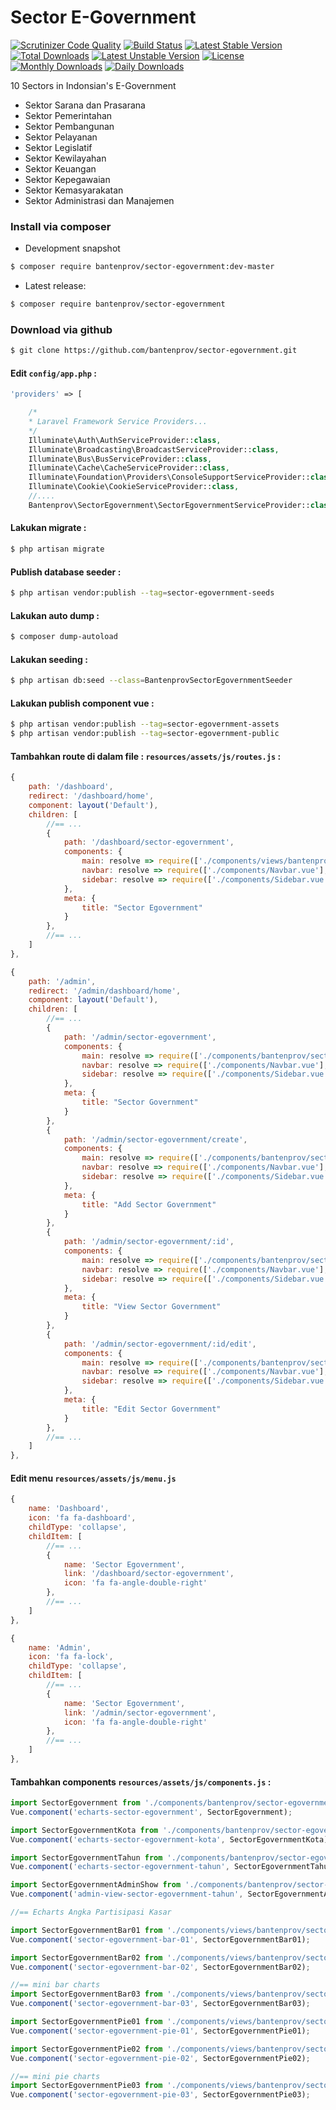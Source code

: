 # Sector E-Government

[![Scrutinizer Code Quality](https://scrutinizer-ci.com/g/bantenprov/sector-egovernment/badges/quality-score.png?b=master)](https://scrutinizer-ci.com/g/bantenprov/sector-egovernment/?branch=master)
[![Build Status](https://scrutinizer-ci.com/g/bantenprov/sector-egovernment/badges/build.png?b=master)](https://scrutinizer-ci.com/g/bantenprov/sector-egovernment/build-status/master)
[![Latest Stable Version](https://poser.pugx.org/bantenprov/sector-egovernment/v/stable)](https://packagist.org/packages/bantenprov/sector-egovernment)
[![Total Downloads](https://poser.pugx.org/bantenprov/sector-egovernment/downloads)](https://packagist.org/packages/bantenprov/sector-egovernment)
[![Latest Unstable Version](https://poser.pugx.org/bantenprov/sector-egovernment/v/unstable)](https://packagist.org/packages/bantenprov/sector-egovernment)
[![License](https://poser.pugx.org/bantenprov/sector-egovernment/license)](https://packagist.org/packages/bantenprov/sector-egovernment)
[![Monthly Downloads](https://poser.pugx.org/bantenprov/sector-egovernment/d/monthly)](https://packagist.org/packages/bantenprov/sector-egovernment)
[![Daily Downloads](https://poser.pugx.org/bantenprov/sector-egovernment/d/daily)](https://packagist.org/packages/bantenprov/sector-egovernment)

10 Sectors in Indonsian's E-Government
- Sektor Sarana dan Prasarana
- Sektor Pemerintahan
- Sektor Pembangunan
- Sektor Pelayanan
- Sektor Legislatif
- Sektor Kewilayahan
- Sektor Keuangan
- Sektor Kepegawaian
- Sektor Kemasyarakatan
- Sektor Administrasi dan Manajemen

### Install via composer

- Development snapshot

```bash
$ composer require bantenprov/sector-egovernment:dev-master
```

- Latest release:

```bash
$ composer require bantenprov/sector-egovernment
```

### Download via github

```bash
$ git clone https://github.com/bantenprov/sector-egovernment.git
```

#### Edit `config/app.php` :

```php
'providers' => [

    /*
    * Laravel Framework Service Providers...
    */
    Illuminate\Auth\AuthServiceProvider::class,
    Illuminate\Broadcasting\BroadcastServiceProvider::class,
    Illuminate\Bus\BusServiceProvider::class,
    Illuminate\Cache\CacheServiceProvider::class,
    Illuminate\Foundation\Providers\ConsoleSupportServiceProvider::class,
    Illuminate\Cookie\CookieServiceProvider::class,
    //....
    Bantenprov\SectorEgovernment\SectorEgovernmentServiceProvider::class,
```

#### Lakukan migrate :

```bash
$ php artisan migrate
```

#### Publish database seeder :

```bash
$ php artisan vendor:publish --tag=sector-egovernment-seeds
```

#### Lakukan auto dump :

```bash
$ composer dump-autoload
```

#### Lakukan seeding :

```bash
$ php artisan db:seed --class=BantenprovSectorEgovernmentSeeder
```

#### Lakukan publish component vue :

```bash
$ php artisan vendor:publish --tag=sector-egovernment-assets
$ php artisan vendor:publish --tag=sector-egovernment-public
```
#### Tambahkan route di dalam file : `resources/assets/js/routes.js` :

```javascript
{
    path: '/dashboard',
    redirect: '/dashboard/home',
    component: layout('Default'),
    children: [
        //== ...
        {
            path: '/dashboard/sector-egovernment',
            components: {
                main: resolve => require(['./components/views/bantenprov/sector-egovernment/DashboardSectorEgovernment.vue'], resolve),
                navbar: resolve => require(['./components/Navbar.vue'], resolve),
                sidebar: resolve => require(['./components/Sidebar.vue'], resolve)
            },
            meta: {
                title: "Sector Egovernment"
            }
        },
        //== ...
    ]
},
```

```javascript
{
    path: '/admin',
    redirect: '/admin/dashboard/home',
    component: layout('Default'),
    children: [
        //== ...
        {
            path: '/admin/sector-egovernment',
            components: {
                main: resolve => require(['./components/bantenprov/sector-egovernment/SectorEgovernment.index.vue'], resolve),
                navbar: resolve => require(['./components/Navbar.vue'], resolve),
                sidebar: resolve => require(['./components/Sidebar.vue'], resolve)
            },
            meta: {
                title: "Sector Government"
            }
        },
        {
            path: '/admin/sector-egovernment/create',
            components: {
                main: resolve => require(['./components/bantenprov/sector-egovernment/SectorEgovernment.add.vue'], resolve),
                navbar: resolve => require(['./components/Navbar.vue'], resolve),
                sidebar: resolve => require(['./components/Sidebar.vue'], resolve)
            },
            meta: {
                title: "Add Sector Government"
            }
        },
        {
            path: '/admin/sector-egovernment/:id',
            components: {
                main: resolve => require(['./components/bantenprov/sector-egovernment/SectorEgovernment.show.vue'], resolve),
                navbar: resolve => require(['./components/Navbar.vue'], resolve),
                sidebar: resolve => require(['./components/Sidebar.vue'], resolve)
            },
            meta: {
                title: "View Sector Government"
            }
        },
        {
            path: '/admin/sector-egovernment/:id/edit',
            components: {
                main: resolve => require(['./components/bantenprov/sector-egovernment/SectorEgovernment.edit.vue'], resolve),
                navbar: resolve => require(['./components/Navbar.vue'], resolve),
                sidebar: resolve => require(['./components/Sidebar.vue'], resolve)
            },
            meta: {
                title: "Edit Sector Government"
            }
        },
        //== ...
    ]
},
```
#### Edit menu `resources/assets/js/menu.js`

```javascript
{
    name: 'Dashboard',
    icon: 'fa fa-dashboard',
    childType: 'collapse',
    childItem: [
        //== ...
        {
            name: 'Sector Egovernment',
            link: '/dashboard/sector-egovernment',
            icon: 'fa fa-angle-double-right'
        },
        //== ...
    ]
},
```

```javascript
{
    name: 'Admin',
    icon: 'fa fa-lock',
    childType: 'collapse',
    childItem: [
        //== ...
        {
            name: 'Sector Egovernment',
            link: '/admin/sector-egovernment',
            icon: 'fa fa-angle-double-right'
        },
        //== ...
    ]
},
```

#### Tambahkan components `resources/assets/js/components.js` :

```javascript
import SectorEgovernment from './components/bantenprov/sector-egovernment/SectorEgovernment.chart.vue';
Vue.component('echarts-sector-egovernment', SectorEgovernment);

import SectorEgovernmentKota from './components/bantenprov/sector-egovernment/SectorEgovernmentKota.chart.vue';
Vue.component('echarts-sector-egovernment-kota', SectorEgovernmentKota);

import SectorEgovernmentTahun from './components/bantenprov/sector-egovernment/SectorEgovernmentTahun.chart.vue';
Vue.component('echarts-sector-egovernment-tahun', SectorEgovernmentTahun);

import SectorEgovernmentAdminShow from './components/bantenprov/sector-egovernment/SectorEgovernmentAdmin.show.vue';
Vue.component('admin-view-sector-egovernment-tahun', SectorEgovernmentAdminShow);

//== Echarts Angka Partisipasi Kasar

import SectorEgovernmentBar01 from './components/views/bantenprov/sector-egovernment/SectorEgovernmentBar01.vue';
Vue.component('sector-egovernment-bar-01', SectorEgovernmentBar01);

import SectorEgovernmentBar02 from './components/views/bantenprov/sector-egovernment/SectorEgovernmentBar02.vue';
Vue.component('sector-egovernment-bar-02', SectorEgovernmentBar02);

//== mini bar charts
import SectorEgovernmentBar03 from './components/views/bantenprov/sector-egovernment/SectorEgovernmentBar03.vue';
Vue.component('sector-egovernment-bar-03', SectorEgovernmentBar03);

import SectorEgovernmentPie01 from './components/views/bantenprov/sector-egovernment/SectorEgovernmentPie01.vue';
Vue.component('sector-egovernment-pie-01', SectorEgovernmentPie01);

import SectorEgovernmentPie02 from './components/views/bantenprov/sector-egovernment/SectorEgovernmentPie02.vue';
Vue.component('sector-egovernment-pie-02', SectorEgovernmentPie02);

//== mini pie charts
import SectorEgovernmentPie03 from './components/views/bantenprov/sector-egovernment/SectorEgovernmentPie03.vue';
Vue.component('sector-egovernment-pie-03', SectorEgovernmentPie03);
```
